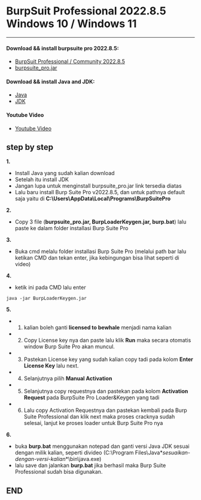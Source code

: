 # BurpSuit Professional 2022.8.5 Windows 10 / Windows 11


------------

#### Download && install burpsuite pro 2022.8.5:

- [BurpSuit Professional / Community 2022.8.5](https://portswigger.net/burp/releases/professional-community-2022-8-5?requestededition=professional)
- [burpsuite_pro.jar](https://www.mediafire.com/file/edtkvb4phqztnl8/burpsuite_pro.jar/file)


#### Download && install Java and JDK:

- [Java](https://www.java.com/en/download/)
- [JDK](https://www.oracle.com/id/java/technologies/downloads/#jdk20-windows)


#### Youtube Video

- [Youtube Video](https://www.youtube.com/watch?v=VdGUb_e1_cQ)


step by step
------------
	
**1.**
- Install Java yang sudah kalian download
- Setelah itu install JDK
- Jangan lupa untuk menginstall burpsuite_pro.jar link tersedia diatas
- Lalu baru install Burp Suite Pro v2022.8.5, dan untuk pathnya default saja yaitu di **C:\Users\\AppData\Local\Programs\BurpSuitePro**
	
**2.**
- Copy 3 file (**burpsuite_pro.jar, BurpLoaderKeygen.jar, burp.bat**) lalu paste ke dalam folder installasi Burp Suite Pro
	
**3.**
- Buka cmd melalu folder installasi Burp Suite Pro (melalui path bar lalu ketikan CMD dan tekan enter, jika kebingungan bisa lihat seperti di video)
		
**4.**
- ketik ini pada CMD lalu enter
```
java -jar BurpLoaderKeygen.jar
```

**5.**
- 1. kalian boleh ganti **licensed to bewhale** menjadi nama kalian
- 2. Copy License key nya dan paste lalu klik **Run** maka secara otomatis window Burp Suite Pro akan muncul.
- 3. Pastekan License key yang sudah kalian copy tadi pada kolom **Enter License Key** lalu next.
- 4. Selanjutnya pilih **Manual Activation**
- 5. Selanjutnya copy requestnya dan pastekan pada kolom **Activation Request** pada BurpSuite Pro Loader&Keygen yang tadi
- 6. Lalu copy Activation Requestnya dan pastekan kembali pada Burp Suite Professional dan klik next maka proses cracknya sudah selesai,
     lanjut ke proses loader untuk Burp Suite Pro nya
	
**6.**
- buka **burp.bat** menggunakan notepad dan ganti versi Java JDK sesuai dengan milik kalian, seperti divideo (C:\Program Files\Java\**sesuaikan-dengan-versi-kalian**\bin\java.exe)
- lalu save dan jalankan **burp.bat** jika berhasil maka Burp Suite Professional sudah bisa digunakan.
	
**END**
---------------
